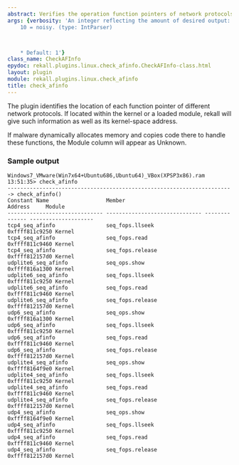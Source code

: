```yaml
---
abstract: Verifies the operation function pointers of network protocols.
args: {verbosity: 'An integer reflecting the amount of desired output: 0 = quiet,
    10 = noisy. (type: IntParser)



    * Default: 1'}
class_name: CheckAFInfo
epydoc: rekall.plugins.linux.check_afinfo.CheckAFInfo-class.html
layout: plugin
module: rekall.plugins.linux.check_afinfo
title: check_afinfo
---
```


The plugin identifies the location of each function pointer of different
network protocols. If located within the kernel or a loaded module, rekall
will give such information as well as its kernel-space address.

If malware dynamically allocates memory and copies code there to handle
these functions, the Module column will appear as Unknown.

### Sample output
```
Windows7_VMware(Win7x64+Ubuntu686,Ubuntu64)_VBox(XPSP3x86).ram 13:51:35> check_afinfo
-----------------------------------------------------------------------> check_afinfo()
Constant Name                  Member                            Address     Module
------------------------------ ------------------------------ -------------- --------------------
tcp4_seq_afinfo                seq_fops.llseek                0xffff811c9250 Kernel
tcp4_seq_afinfo                seq_fops.read                  0xffff811c9460 Kernel
tcp4_seq_afinfo                seq_fops.release               0xffff812157d0 Kernel
udplite6_seq_afinfo            seq_ops.show                   0xffff816a1300 Kernel
udplite6_seq_afinfo            seq_fops.llseek                0xffff811c9250 Kernel
udplite6_seq_afinfo            seq_fops.read                  0xffff811c9460 Kernel
udplite6_seq_afinfo            seq_fops.release               0xffff812157d0 Kernel
udp6_seq_afinfo                seq_ops.show                   0xffff816a1300 Kernel
udp6_seq_afinfo                seq_fops.llseek                0xffff811c9250 Kernel
udp6_seq_afinfo                seq_fops.read                  0xffff811c9460 Kernel
udp6_seq_afinfo                seq_fops.release               0xffff812157d0 Kernel
udplite4_seq_afinfo            seq_ops.show                   0xffff8164f9e0 Kernel
udplite4_seq_afinfo            seq_fops.llseek                0xffff811c9250 Kernel
udplite4_seq_afinfo            seq_fops.read                  0xffff811c9460 Kernel
udplite4_seq_afinfo            seq_fops.release               0xffff812157d0 Kernel
udp4_seq_afinfo                seq_ops.show                   0xffff8164f9e0 Kernel
udp4_seq_afinfo                seq_fops.llseek                0xffff811c9250 Kernel
udp4_seq_afinfo                seq_fops.read                  0xffff811c9460 Kernel
udp4_seq_afinfo                seq_fops.release               0xffff812157d0 Kernel
```
